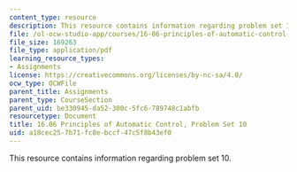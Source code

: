 ```yaml
---
content_type: resource
description: This resource contains information regarding problem set 10.
file: /ol-ocw-studio-app/courses/16-06-principles-of-automatic-control-fall-2012/a18cec257b71fc8ebccf47c5f8b43ef0_MIT16_06F12_ProblemsSet_10.pdf
file_size: 169263
file_type: application/pdf
learning_resource_types:
- Assignments
license: https://creativecommons.org/licenses/by-nc-sa/4.0/
ocw_type: OCWFile
parent_title: Assignments
parent_type: CourseSection
parent_uid: be330945-da52-300c-5fc6-789748c1abfb
resourcetype: Document
title: 16.06 Principles of Automatic Control, Problem Set 10
uid: a18cec25-7b71-fc8e-bccf-47c5f8b43ef0
---
```

This resource contains information regarding problem set 10.